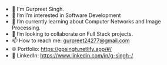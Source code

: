 - 👋 I'm Gurpreet Singh.  
- 🔭 I’m I’m interested in Software Development
- 🌱 I’m currently learning about Computer Networks and Image Processing.
- 💬 I’m looking to collaborate on Full Stack projects.
- 📫 How to reach me: gurpreet24277@gmail.com
- 🌐 Portfolio: https://gpsingh.netlify.app/#/
- 📎 LinkedIn: https://www.linkedin.com/in/g-singh-/
